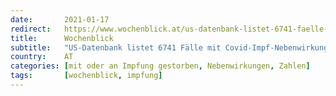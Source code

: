 ```yaml
---
date:       2021-01-17
redirect:   https://www.wochenblick.at/us-datenbank-listet-6741-faelle-mit-covid-impf-nebenwirkungen-55-tote/
title:      Wochenblick
subtitle:   "US-Datenbank listet 6741 Fälle mit Covid-Impf-Nebenwirkungen: 55 Tote"
country:    AT
categories: [mit oder an Impfung gestorben, Nebenwirkungen, Zahlen]
tags:       [wochenblick, impfung]
---
```

